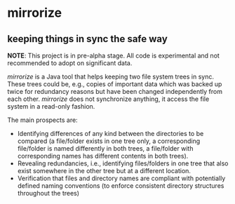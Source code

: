 
mirrorize
==============

keeping things in sync the safe way
--------------

**NOTE**: This project is in pre-alpha stage. All code is experimental and not recommended to adopt on significant data.

*mirrorize* is a Java tool that helps keeping two file system trees in sync. These trees could be, e.g., copies of important data which was backed up twice for redundancy reasons but have been changed independently from each other. *mirrorize* does not synchronize anything, it access the file system in a read-only fashion. 

The main prospects are:
- Identifying differences of any kind between the directories to be compared (a file/folder exists in one tree only, a corresponding file/folder is named differently in both trees, a file/folder with corresponding names has different contents in both trees).
- Revealing redundancies, i.e., identifying files/folders in one tree that also exist somewhere in the other tree but at a different location.
- Verification that files and directory names are compliant with potentially defined naming conventions (to enforce consistent directory structures throughout the trees)